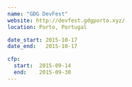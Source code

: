```yaml
---
name: "GDG DevFest"
website: http://devfest.gdgporto.xyz/
location: Porto, Portugal

date_start: 2015-10-17
date_end:   2015-10-17

cfp:
  start:  2015-09-14
  end:    2015-09-30
---
```

